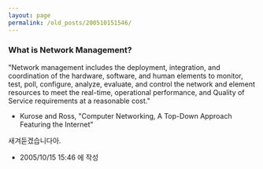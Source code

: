 ```yaml
---
layout: page
permalink: /old_posts/200510151546/
---
```


### What is Network Management?


"Network management includes the deployment, integration, and coordination of the hardware, software, and human elements to monitor, test, poll, configure, analyze, evaluate, and control the network and element resources to meet the real-time, operational performance, and Quality of Service requirements at a reasonable cost."

- Kurose and Ross, "Computer Networking, A Top-Down Approach Featuring the Internet"





새겨듣겠습니다아.





- 2005/10/15 15:46 에 작성